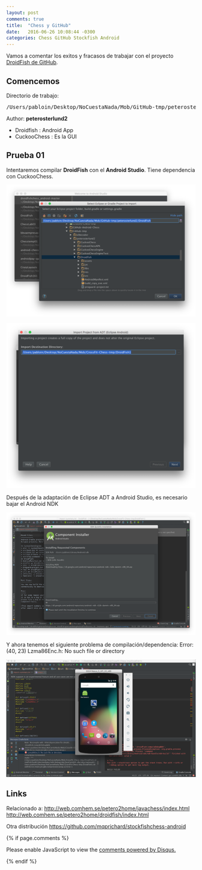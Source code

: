 ```yaml
---
layout: post
comments: true
title:  "Chess y GitHub"
date:   2016-06-26 10:08:44 -0300
categories: Chess GitHub Stockfish Android
---
```

Vamos a comentar los exitos y fracasos de trabajar con el proyecto [DroidFish de GitHub][DroidFish-GitHub].

## Comencemos

Directorio de trabajo:

<pre>
/Users/pabloin/Desktop/NoCuestaNada/Mob/GitHub-tmp/peterosterlund2
</pre>

Author: **peterosterlund2**

-  Droidfish   : Android App
-  CuckooChess : Es la GUI



## Prueba 01

Intentaremos compilar **DroidFish** con el **Android Studio**.
Tiene dependencia con CuckooChess.

![importacion paso1 screenshot](/assets/post_001_droidfish00000.png)


![importacion paso2 screenshot](/assets/post_001_droidfish00001.png)

Después de la adaptación de Eclipse ADT a Android Studio, es necesario bajar el Android NDK

![importacion paso2 screenshot](/assets/post_001_droidfish00002.png)

Y ahora tenemos el siguiente problema de compilación/dependencia:
Error:(40, 23) Lzma86Enc.h: No such file or directory

![importacion paso2 screenshot](/assets/post_001_droidfish00003.png)

## Links

Relacionado a:
http://web.comhem.se/petero2home/javachess/index.html
http://web.comhem.se/petero2home/droidfish/index.html

Otra distribución
https://github.com/mqprichard/stockfishchess-android

[DroidFish-GitHub]: https://github.com/peterosterlund2/droidfish


{% if page.comments %}

<div id="disqus_thread"></div>
<script>
    /**
     *  RECOMMENDED CONFIGURATION VARIABLES: EDIT AND UNCOMMENT THE SECTION BELOW TO INSERT DYNAMIC VALUES FROM YOUR PLATFORM OR CMS.
     *  LEARN WHY DEFINING THESE VARIABLES IS IMPORTANT: https://disqus.com/admin/universalcode/#configuration-variables
     */
    /*
    var disqus_config = function () {
        this.page.url = https://pabloezequiel.github.io;  // Replace PAGE_URL with your page's canonical URL variable
        this.page.identifier = "{{ page.url }}"; // Replace PAGE_IDENTIFIER with your page's unique identifier variable
    };
    */
    (function() {  // REQUIRED CONFIGURATION VARIABLE: EDIT THE SHORTNAME BELOW
        var d = document, s = d.createElement('script');

        s.src = '//PabloEze.disqus.com/embed.js';  // IMPORTANT: Replace EXAMPLE with your forum shortname!

        s.setAttribute('data-timestamp', +new Date());
        (d.head || d.body).appendChild(s);
    })();
</script>
<noscript>Please enable JavaScript to view the <a href="https://disqus.com/?ref_noscript" rel="nofollow">comments powered by Disqus.</a></noscript>


{% endif %}
